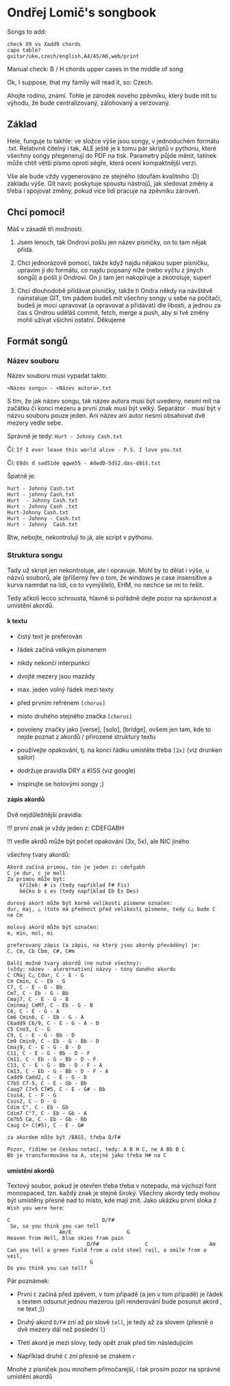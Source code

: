 # Ondřej Lomič's songbook

Songs to add: 
```
check X9 vs Xadd9 chords
capo table?
guitar/uke,czech/english,A4/A5/A6,web/print
```

Manual check:
B / H chords
upper cases in the middle of song

Ok, I suppose, that my family will read it, so: Czech.

Ahojte rodino, známí. Tohle je zárodek nového zpěvníku, který bude mít
tu výhodu, že bude centralizovaný, zálohovaný a verzovaný.

## Základ

Hele, funguje to takhle: ve složce výše jsou songy, v jednoduchém formátu
.txt. Relativně čitelný i tak, ALE ještě je k tomu pár skriptů v pythonu,
které všechny songy přegenerují do PDF na tisk. Parametry půjde měnit,
tatínek může chtít větší písmo oproti ségře, která ocení kompaktnější verzi.

Vše ale bude vždy vygenerováno ze stejného (doufám kvalitního :D) základu
výše. Git navíc poskytuje spoustu nástrojů, jak sledovat změny a třeba i
spojovat změny, pokud více lidí pracuje na zpěvníku zároveň.

## Chci pomoci!

Máš v zásadě tři možnosti:

1. Jsem lenoch, tak Ondrovi pošlu jen název písničky, on to tam nějak přidá.

2. Chci jednorázově pomoci, takže když najdu nějakou super písničku, upravím
ji do formátu, co najdu popsaný níže (nebo vyčtu z jiných songů) a pošli ji
Ondrovi. On ji tam jen nakopíruje a zkotroluje, super!

3. Chci dlouhodobě přidávat písničky, takže ti Ondra někdy na návštěvě
nainstaluje GIT, tím pádem budeš mít všechny songy u sebe na počítači,
budeš je moci upravovat (a opravovat a přidávat) dle libosti, a jednou
za čas s Ondrou uděláš commit, fetch, merge a push, aby si tvé změny mohli
užívat všichni ostatní. Děkujeme

## Formát songů

### Název souboru
Název souboru musí vypadat takto:

`<Název songu> - <Název autora>.txt`

S tím, že jak název songu, tak název autora musí být uvedeny, nesmí mít
na začátku či konci mezeru a první znak musí být velký. Separátor ` - ` 
musí být v názvu souboru pouze jeden. Ani název ani autor nesmí 
obsahovat dvě mezery vedle sebe.

Správně je tedy: `Hurt - Johnny Cash.txt`

Či: `If I ever leave this world alive - P.S. I love you.txt`

Či: `E8ds d sad51de qqwe55 - AdwdD-5dš2.das-d8šš.txt`

Špatně je:

```
hurt - Johnny Cash.txt
Hurt - johnny Cash.txt
Hurt  - Johnny Cash.txt
Hurt - Johnny Cash .txt
Hurt-Johnny Cash.txt
Hurt - Johnny - Cash.txt
Hurt - Johnny  Cash.txt
```

Btw, nebojte, nekontroluji to já, ale script v pythonu.

### Struktura songu

Tady už skript jen nekontroluje, ale i opravuje. Mohl by to dělat i výše,
u názvů souborů, ale (příšerný řev o tom, že windows je case insensitive
a kurva namrdat na lidi, co to vymýšleli), EHM, no nechce se mi to řešit.

Tedy ačkoli lecco schroustá, hlavně si pořádně dejte pozor na správnost
a umístění akordů.

#### k textu

- čistý text je preferován

- řádek začíná velkým písmenem
 
- nikdy nekončí interpunkcí

- dvojté mezery jsou mazády

- max. jeden volný řádek mezi texty

- před prvním refrénem `[chorus]`

- místo druhého stejného značka `[chorus]`

- povoleny značky jako [verse], [solo], [bridge], ovšem jen tam, kde to nejde
poznat z akordů / přirozené struktury textu

- používejte opakování, tj. na konci řádku umístěte třeba `[2x]`
(viz drunken sailor)

- dodržuje pravidla DRY a KISS (viz google)

- inspirujte se hotovými songy ;)

#### zápis akordů

Dvě nejdůležitější pravidla:

!!! první znak je vždy jeden z: CDEFGABH

!!! vedle akrdů může být počet opakování (3x, 5x), ale NIC jiného

všechny tvary akordů:

```
Akord začíná primou, tón je jeden z: cdefgabh
C je dur, c je moll
Za primou může být:
    křížek: # is (tedy například F# Fis)
    béčko b s es (tedy například Eb Es Des)

durový akort může být kormě velikosti písmene označen:
dur, maj, △ (toto má přednost před velikostí písmene, tedy c△ bude C ne Cm

molový akord může být označen:
m, min, mol, mi

preferovaný zápis (a zápis, na který jsou akordy převáděny) je:
C, Cm, Cb Cbm, C#, C#m

Další možné tvary akordů (ne nutně všechny):
(vždy: název - alerernativní názvy - tóny daného akordu
C CMaj C△ Cdur, C - E - G
Cm Cmin, C - Eb - G
C7, C - E - G - Bb
Cm7, C - Eb - G - Bb
Cmaj7, C - E - G - B
Cminmaj CmM7, C - Eb - G - B
C6, C - E - G - A
Cm6 Cmin6, C - Eb - G - A
C6add9 C6/9, C - E - G - A - D
C5 Cno3, C - G
C9, C - E - G - Bb - D
Cm9 Cmin9, C - Eb - G - Bb - D
Cmaj9, C - E - G - B - D
C11, C - E - G - Bb - D - F
Cm11, C - Eb - G - Bb - D - F
C13, C - E - G - Bb - D - F - A
Cm13, C - Eb - G - Bb - D - F - A
Cadd9 Cadd2, C - E - G - D
C7b5 C7-5, C - E - Gb - Bb
Caug7 C7+5 C7#5, C - E - G# - Bb
Csus4, C - F - G
Csus2, C - D - G
Cdim C°, C - Eb - Gb
Cdim7 C°7, C - Eb - Gb - A
Cm7b5 Cø, C - Eb - Gb - Bb
Caug C+ C(#5), C - E - G#

za akordem může být /BASS, třeba D/F#

Pozor, řídíme se českou notací, tedy: A B H C, ne A Bb B C
Bb je transformováno na A, stejně jako třeba H# na C
```

#### umístění akordů

Textový soubor, pokud je otevřen třeba třeba v notepadu, má výchozí font
monospaced, tzn. každý znak je stejně široký. Všechny akordy tedy mohou být
umístěny přesně nad to místo, kde mají znít. Jako ukázku první sloka z 
`Wish you were here`:

```
C                              D/F#
 So, so you think you can tell
                 Am/E                  G
Heaven from Hell, blue skies from pain
                          D/F#               C                    Am
Can you tell a green field from a cold steel rail, a smile from a veil,
                           G
Do you think you can tell?
```
Pár poznámek:

- První `C` začíná před zpěvem, v tom případě (a jen v tom případě)
je řádek s textem odsunut jednou mezerou (při renderování bude posunut akord
, ne text ;))

- Druhý akord `D/F#` zní až po slově `tell`, je tedy až za slovem (přesně
o dvě mezery dál než poslední `l`)

- Třetí akord je mezi slovy, tedy opět znak před tím následujícím

- Například druhé `C` zní přesně se znakem `r`

Mnohé z písniček jsou mnohem přímočarejší, i tak prosím pozor na správné
umístění akordů
